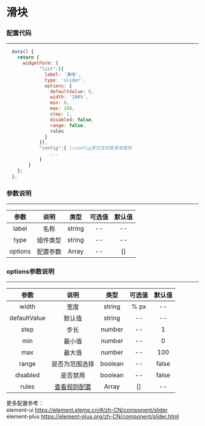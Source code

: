 <h1>滑块</h1>

### 配置代码
---
```js
  data() {
    return {
      widgetForm: {
            "list":[{
              label: '滑块',
              type: 'slider',
              options: {
                defaultValue: 0,
                width: '100%',
                min: 0,
                max: 100,
                step: 1,
                disabled: false,
                range: false,
                rules
              }
            }],
            "config":{ //config里包含的是表单属性
                ...
            }
        }
    };
  },
```

### 参数说明
---
| 参数 | 说明 | 类型 | 可选值 | 默认值 |
| :-----------: | :--------------------: | :-----: | :-----: | :----: |
| label | 名称 | string |  -- |  --  |
| type | 组件类型 | string |  -- |  --  |
| options | 配置参数 | Array |  -- |   []  |

### options参数说明
---
| 参数 | 说明 | 类型 | 可选值 | 默认值 |
| :-----------: | :--------------------: | :-----: | :-----: | :----: |
| width | 宽度 | string |  % px  |  --  |
| defaultValue | 默认值 | string |  --  |  --  |
| step | 步长 | number |  --  |  1  |
| min | 最小值 | number | -- |  0  |
| max | 最大值 | number | -- |  100  |
| range | 是否为范围选择 | boolean | -- |  false  |
| disabled | 是否禁用 | boolean |  --  |  false  |
| rules | <a href="/handbook/rules">查看规则配置</a> | Array |  []  |  --  |

更多配置参考：<br>
element-ui <a href="https://element.eleme.cn/#/zh-CN/component/slider" target="_blank">https://element.eleme.cn/#/zh-CN/component/slider</a><br>
element-plus <a href="https://element-plus.org/zh-CN/component/slider.html" target="_blank">https://element-plus.org/zh-CN/component/slider.html</a>


